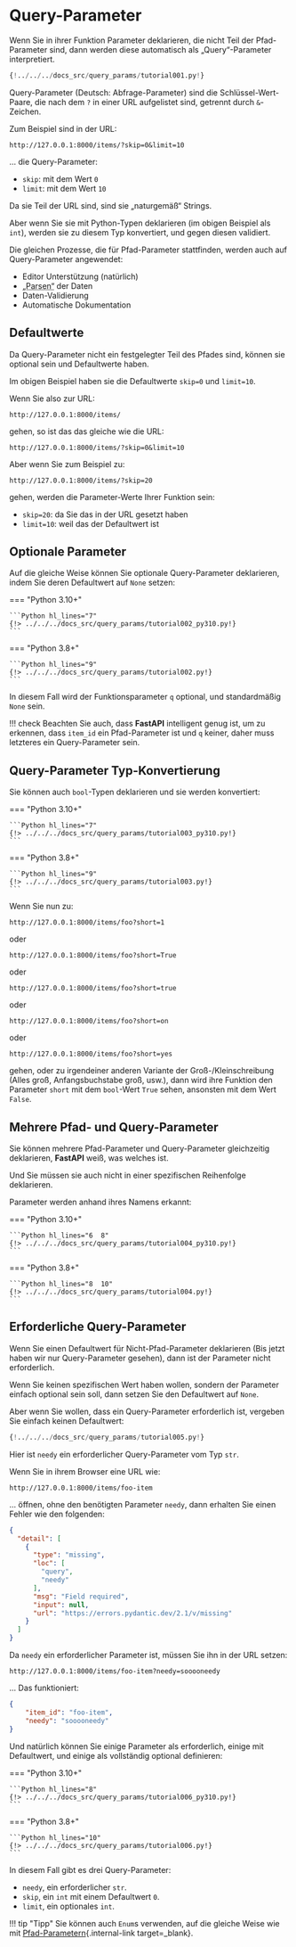 # Query-Parameter

Wenn Sie in ihrer Funktion Parameter deklarieren, die nicht Teil der Pfad-Parameter sind, dann werden diese automatisch als „Query“-Parameter interpretiert.

```Python hl_lines="9"
{!../../../docs_src/query_params/tutorial001.py!}
```

Query-Parameter (Deutsch: Abfrage-Parameter) sind die Schlüssel-Wert-Paare, die nach dem `?` in einer URL aufgelistet sind, getrennt durch `&`-Zeichen.

Zum Beispiel sind in der URL:

```
http://127.0.0.1:8000/items/?skip=0&limit=10
```

... die Query-Parameter:

* `skip`: mit dem Wert `0`
* `limit`: mit dem Wert `10`

Da sie Teil der URL sind, sind sie „naturgemäß“ Strings.

Aber wenn Sie sie mit Python-Typen deklarieren (im obigen Beispiel als `int`), werden sie zu diesem Typ konvertiert, und gegen diesen validiert.

Die gleichen Prozesse, die für Pfad-Parameter stattfinden, werden auch auf Query-Parameter angewendet:

* Editor Unterstützung (natürlich)
* <abbr title="Konvertieren des Strings, der von einer HTTP-Anfrage kommt, in Python-Daten">„Parsen“</abbr> der Daten
* Daten-Validierung
* Automatische Dokumentation

## Defaultwerte

Da Query-Parameter nicht ein festgelegter Teil des Pfades sind, können sie optional sein und Defaultwerte haben.

Im obigen Beispiel haben sie die Defaultwerte `skip=0` und `limit=10`.

Wenn Sie also zur URL:

```
http://127.0.0.1:8000/items/
```

gehen, so ist das das gleiche wie die URL:

```
http://127.0.0.1:8000/items/?skip=0&limit=10
```

Aber wenn Sie zum Beispiel zu:

```
http://127.0.0.1:8000/items/?skip=20
```

gehen, werden die Parameter-Werte Ihrer Funktion sein:

* `skip=20`: da Sie das in der URL gesetzt haben
* `limit=10`: weil das der Defaultwert ist

## Optionale Parameter

Auf die gleiche Weise können Sie optionale Query-Parameter deklarieren, indem Sie deren Defaultwert auf `None` setzen:

=== "Python 3.10+"

    ```Python hl_lines="7"
    {!> ../../../docs_src/query_params/tutorial002_py310.py!}
    ```

=== "Python 3.8+"

    ```Python hl_lines="9"
    {!> ../../../docs_src/query_params/tutorial002.py!}
    ```

In diesem Fall wird der Funktionsparameter `q` optional, und standardmäßig `None` sein.

!!! check
    Beachten Sie auch, dass **FastAPI** intelligent genug ist, um zu erkennen, dass `item_id` ein Pfad-Parameter ist und `q` keiner, daher muss letzteres ein Query-Parameter sein.

## Query-Parameter Typ-Konvertierung

Sie können auch `bool`-Typen deklarieren und sie werden konvertiert:

=== "Python 3.10+"

    ```Python hl_lines="7"
    {!> ../../../docs_src/query_params/tutorial003_py310.py!}
    ```

=== "Python 3.8+"

    ```Python hl_lines="9"
    {!> ../../../docs_src/query_params/tutorial003.py!}
    ```

Wenn Sie nun zu:

```
http://127.0.0.1:8000/items/foo?short=1
```

oder

```
http://127.0.0.1:8000/items/foo?short=True
```

oder

```
http://127.0.0.1:8000/items/foo?short=true
```

oder

```
http://127.0.0.1:8000/items/foo?short=on
```

oder

```
http://127.0.0.1:8000/items/foo?short=yes
```

gehen, oder zu irgendeiner anderen Variante der Groß-/Kleinschreibung (Alles groß, Anfangsbuchstabe groß, usw.), dann wird ihre Funktion den Parameter `short` mit dem `bool`-Wert `True` sehen, ansonsten mit dem Wert `False`.

## Mehrere Pfad- und Query-Parameter

Sie können mehrere Pfad-Parameter und Query-Parameter gleichzeitig deklarieren, **FastAPI** weiß, was welches ist.

Und Sie müssen sie auch nicht in einer spezifischen Reihenfolge deklarieren.

Parameter werden anhand ihres Namens erkannt:

=== "Python 3.10+"

    ```Python hl_lines="6  8"
    {!> ../../../docs_src/query_params/tutorial004_py310.py!}
    ```

=== "Python 3.8+"

    ```Python hl_lines="8  10"
    {!> ../../../docs_src/query_params/tutorial004.py!}
    ```

## Erforderliche Query-Parameter

Wenn Sie einen Defaultwert für Nicht-Pfad-Parameter deklarieren (Bis jetzt haben wir nur Query-Parameter gesehen), dann ist der Parameter nicht erforderlich.

Wenn Sie keinen spezifischen Wert haben wollen, sondern der Parameter einfach optional sein soll, dann setzen Sie den Defaultwert auf `None`.

Aber wenn Sie wollen, dass ein Query-Parameter erforderlich ist, vergeben Sie einfach keinen Defaultwert:

```Python hl_lines="6-7"
{!../../../docs_src/query_params/tutorial005.py!}
```

Hier ist `needy` ein erforderlicher Query-Parameter vom Typ `str`.

Wenn Sie in ihrem Browser eine URL wie:

```
http://127.0.0.1:8000/items/foo-item
```

... öffnen, ohne den benötigten Parameter `needy`, dann erhalten Sie einen Fehler wie den folgenden:

```JSON
{
  "detail": [
    {
      "type": "missing",
      "loc": [
        "query",
        "needy"
      ],
      "msg": "Field required",
      "input": null,
      "url": "https://errors.pydantic.dev/2.1/v/missing"
    }
  ]
}
```

Da `needy` ein erforderlicher Parameter ist, müssen Sie ihn in der URL setzen:

```
http://127.0.0.1:8000/items/foo-item?needy=sooooneedy
```

... Das funktioniert:

```JSON
{
    "item_id": "foo-item",
    "needy": "sooooneedy"
}
```

Und natürlich können Sie einige Parameter als erforderlich, einige mit Defaultwert, und einige als vollständig optional definieren:

=== "Python 3.10+"

    ```Python hl_lines="8"
    {!> ../../../docs_src/query_params/tutorial006_py310.py!}
    ```

=== "Python 3.8+"

    ```Python hl_lines="10"
    {!> ../../../docs_src/query_params/tutorial006.py!}
    ```

In diesem Fall gibt es drei Query-Parameter:

* `needy`, ein erforderlicher `str`.
* `skip`, ein `int` mit einem Defaultwert `0`.
* `limit`, ein optionales `int`.

!!! tip "Tipp"
    Sie können auch `Enum`s verwenden, auf die gleiche Weise wie mit [Pfad-Parametern](path-params.md#vordefinierte-parameterwerte){.internal-link target=_blank}.
